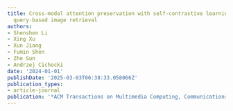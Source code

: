 ```yaml
---
title: Cross-modal attention preservation with self-contrastive learning for composed
  query-based image retrieval
authors:
- Shenshen Li
- Xing Xu
- Xun Jiang
- Fumin Shen
- Zhe Sun
- Andrzej Cichocki
date: '2024-01-01'
publishDate: '2025-03-03T06:38:33.058066Z'
publication_types:
- article-journal
publication: '*ACM Transactions on Multimedia Computing, Communications and Applications*'
---
```

